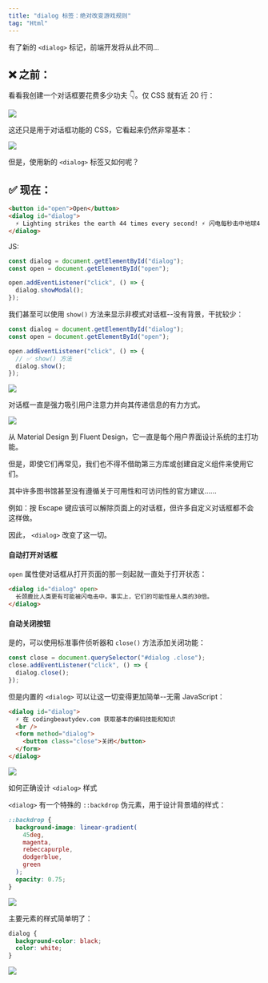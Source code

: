 ```yaml
---
title: "dialog 标签：绝对改变游戏规则"
tag: "Html"
---
```


有了新的 `<dialog>` 标记，前端开发将从此不同...

## ❌ 之前：

看看我创建一个对话框要花费多少功夫 👇。仅 CSS 就有近 20 行：

![](../imgs/23/01.webp)

这还只是用于对话框功能的 CSS，它看起来仍然非常基本：

![](../imgs/23/01.gif)

但是，使用新的 `<dialog>` 标签又如何呢？

## ✅ 现在：

```html
<button id="open">Open</button>
<dialog id="dialog">
  ⚡ Lighting strikes the earth 44 times every second! ⚡ 闪电每秒击中地球44次！
</dialog>
```

JS:

```js
const dialog = document.getElementById("dialog");
const open = document.getElementById("open");

open.addEventListener("click", () => {
  dialog.showModal();
});
```

我们甚至可以使用 `show()` 方法来显示非模式对话框--没有背景，干扰较少：

```js
const dialog = document.getElementById("dialog");
const open = document.getElementById("open");

open.addEventListener("click", () => {
  // ✅ show() 方法
  dialog.show();
});
```

![](../imgs/23/02.gif)

对话框一直是强力吸引用户注意力并向其传递信息的有力方式。

![](../imgs/23/02.webp)

从 Material Design 到 Fluent Design，它一直是每个用户界面设计系统的主打功能。

但是，即使它们再常见，我们也不得不借助第三方库或创建自定义组件来使用它们。

其中许多图书馆甚至没有遵循关于可用性和可访问性的官方建议......

例如：按 Escape 键应该可以解除页面上的对话框，但许多自定义对话框都不会这样做。

因此， `<dialog>` 改变了这一切。

#### 自动打开对话框

`open` 属性使对话框从打开页面的那一刻起就一直处于打开状态：

```html
<dialog id="dialog" open>
  长颈鹿比人类更有可能被闪电击中。事实上，它们的可能性是人类的30倍。
</dialog>
```

#### 自动关闭按钮

是的，可以使用标准事件侦听器和 `close()` 方法添加关闭功能：

```js
const close = document.querySelector("#dialog .close");
close.addEventListener("click", () => {
  dialog.close();
});
```

但是内置的 `<dialog>` 可以让这一切变得更加简单--无需 JavaScript：

```html
<dialog id="dialog">
  ⚡ 在 codingbeautydev.com 获取基本的编码技能和知识
  <br />
  <form method="dialog">
    <button class="close">关闭</button>
  </form>
</dialog>
```

![](../imgs/23/03.gif)

如何正确设计 `<dialog>` 样式

`<dialog>` 有一个特殊的 `::backdrop` 伪元素，用于设计背景墙的样式：

```css
::backdrop {
  background-image: linear-gradient(
    45deg,
    magenta,
    rebeccapurple,
    dodgerblue,
    green
  );
  opacity: 0.75;
}
```

![](../imgs/23/03.webp)

主要元素的样式简单明了：

```css
dialog {
  background-color: black;
  color: white;
}
```

![](../imgs/23/04.webp)

